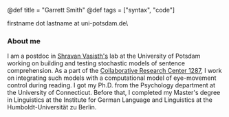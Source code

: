 @def title = "Garrett Smith"
@def tags = ["syntax", "code"]

firstname dot lastname at uni-potsdam.de\\

### About me

I am a postdoc in [Shravan Vasisth's](https://vasishth.github.io/) lab at the University of
Potsdam working on building and testing stochastic models of sentence comprehension. As a
part of the [Collaborative Research Center 1287](https://www.sfb1287.uni-potsdam.de/), I
work on integrating such models with a computational model of eye-movement control during
reading. I got my Ph.D. from the Psychology department at the University of
Connecticut. Before that, I completed my Master's degree in Linguistics at the Institute for
German Language and Linguistics at the Humboldt-Universität zu Berlin.


